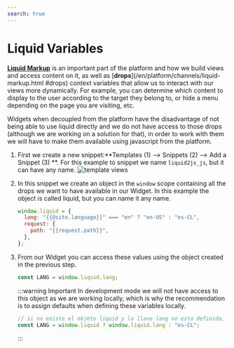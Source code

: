 ```yaml
---
search: true
---
```


# Liquid Variables

[**Liquid Markup**](/en/platform/channels/liquid-markup.html) is an important part of the platform and how we build views and access content on it, as well as [**drops**](/en/platform/channels/liquid-markup.html #drops) context variables that allow us to interact with our views more dynamically. For example, you can determine which content to display to the user according to the target they belong to, or hide a menu depending on the page you are visiting, etc.

Widgets when decoupled from the platform have the disadvantage of not being able to use liquid directly and we do not have access to those drops (although we are working on a solution for that), in order to work with them we will have to make them available using javascript from the platform.

1. First we create a new snippet:**Templates (1) —> Snippets (2) —> Add a Snippet (3) **. For this example to snippet we name `liquid2js_js`, but it can have any name.
   ![template views](/assets/img/widgets/template_snippets.png)

2. In this snippet we create an object in the `window` scope containing all the drops we want to have available in our Widget. In this example the object is called liquid, but you can name it any name.

   ```js
   window.liquid = {
     lang: "{{@site.language}}" === "en" ? "en-US" : "es-CL",
     request: {
       path: "{{request.path}}",
     },
   };
   ```

3. From our Widget you can access these values using the object created in the previous step.

   ```js
   const LANG = window.liquid.lang;
   ```

   :::warning Important
   In development mode we will not have access to this object as we are working locally, which is why the recommendation is to assign defaults when defining these variables locally.

   ```js
   // si no existe el objeto liquid y la llave lang no esta definida, asignamos 'es-CL' por defecto
   const LANG = window.liquid ? window.liquid.lang : "es-CL";
   ```

   :::
